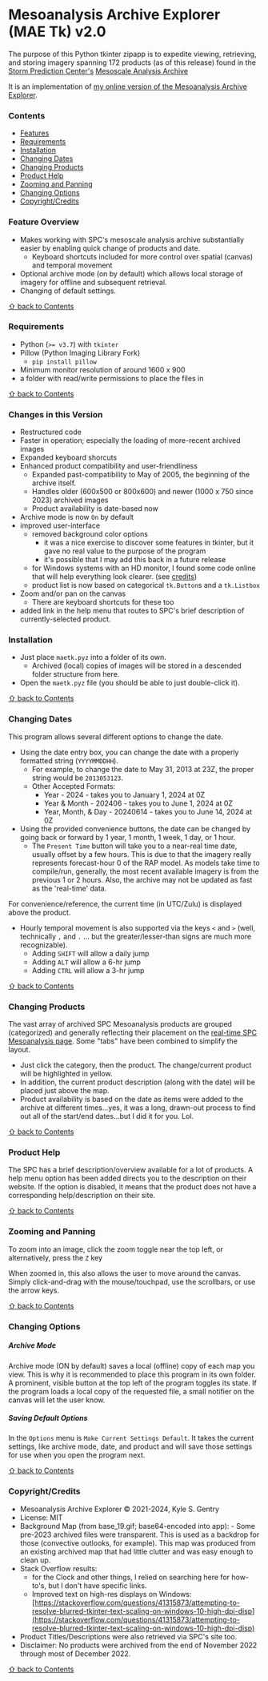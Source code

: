 # Mesoanalysis Archive Explorer (MAE Tk) v2.0

The purpose of this Python tkinter zipapp is to expedite viewing, retrieving, and storing imagery spanning 172 products (as of this release) found in the [Storm Prediction Center's](https://spc.noaa.gov) [Mesoscale Analysis Archive](https://www.spc.noaa.gov/exper/ma_archive/)

It is an implementation of [my online version of the Mesoanalysis Archive Explorer](https://ksgwxfan.github.io/mae/index.html).

### Contents
* [Features](#feature-overview)
* [Requirements](#requirements)
* [Installation](#installation)
* [Changing Dates](#changing-dates)
* [Changing Products](#changing-products)
* [Product Help](#product-help)
* [Zooming and Panning](#zooming-and-panning)
* [Changing Options](#changing-options)
* [Copyright/Credits](#copyright-credits)

### Feature Overview

- Makes working with SPC's mesoscale analysis archive substantially easier by enabling quick change of products and date.
  - Keyboard shortcuts included for more control over spatial (canvas) and temporal movement
- Optional archive mode (on by default) which allows local storage of imagery for offline and subsequent retrieval.
- Changing of default settings.

[&#8679; back to Contents](#contents)

### Requirements

- Python (`>= v3.7`) with `tkinter`
- Pillow (Python Imaging Library Fork)
  - `pip install pillow`
- Minimum monitor resolution of around 1600 x 900
- a folder with read/write permissions to place the files in

[&#8679; back to Contents](#contents)

### Changes in this Version
- Restructured code
- Faster in operation; especially the loading of more-recent archived images
- Expanded keyboard shorcuts
- Enhanced product compatibility and user-friendliness
  - Expanded past-compatibility to May of 2005, the beginning of the archive itself.
  - Handles older (600x500 or 800x600) and newer (1000 x 750 since 2023) archived images
  - Product availability is date-based now
- Archive mode is now `On` by default
- improved user-interface
  - removed background color options
    - it was a nice exercise to discover some features in tkinter, but it gave no real value to the purpose of the program
	- it's possible that I may add this back in a future release
  - for Windows systems with an HD monitor, I found some code online that will help everything look clearer. (see [credits](#copyright-credits))
  - product list is now based on categorical `tk.Button`s and a `tk.Listbox`
- Zoom and/or pan on the canvas
  - There are keyboard shortcuts for these too
- added link in the help menu that routes to SPC's brief description of currently-selected product.


### Installation

- Just place `maetk.pyz` into a folder of its own.
  - Archived (local) copies of images will be stored in a descended folder structure from here.
- Open the `maetk.pyz` file (you should be able to just double-click it).

[&#8679; back to Contents](#contents)

### Changing Dates

This program allows several different options to change the date.
- Using the date entry box, you can change the date with a properly formatted string (`YYYYMMDDHH`).
  - For example, to change the date to May 31, 2013 at 23Z, the proper string would be `2013053123`.
  - Other Accepted Formats:
    - Year - 2024 - takes you to January 1, 2024 at 0Z
	- Year & Month - 202406 - takes you to June 1, 2024 at 0Z
	- Year, Month, & Day - 20240614 - takes you to June 14, 2024 at 0Z
- Using the provided convenience buttons, the date can be changed by going back or forward by 1 year, 1 month, 1 week, 1 day, or 1 hour.
  - The `Present Time` button will take you to a near-real time date, usually offset by a few hours. This is due to that the imagery really represents forecast-hour 0 of the RAP model. As models take time to compile/run, generally, the most recent available imagery is from the previous 1 or 2 hours. Also, the archive may not be updated as fast as the 'real-time' data.

For convenience/reference, the current time (in UTC/Zulu) is displayed above the product.

- Hourly temporal movement is also supported via the keys `<` and `>` (well, technically `,` and `.` ... but the greater/lesser-than signs are much more recognizable).
  - Adding `SHIFT` will allow a daily jump
  - Adding `ALT` will allow a 6-hr jump
  - Adding `CTRL` will allow a 3-hr jump

[&#8679; back to Contents](#contents)

### Changing Products

The vast array of archived SPC Mesoanalysis products are grouped (categorized) and generally reflecting their placement on the [real-time SPC Mesoanalysis page](https://www.spc.noaa.gov/exper/mesoanalysis/new/viewsector.php?sector=19). Some "tabs" have been combined to simplify the layout.

- Just click the category, then the product. The change/current product will be highlighted in yellow.
- In addition, the current product description (along with the date) will be placed just above the map.
- Product availability is based on the date as items were added to the archive at different times...yes, it was a long, drawn-out process to find out all of the start/end dates...but I did it for you. Lol.

[&#8679; back to Contents](#contents)

### Product Help

The SPC has a brief description/overview available for a lot of products. A help menu option has been added directs you to the description on their website. If the option is disabled, it means that the product does not have a corresponding help/description on their site.

[&#8679; back to Contents](#contents)

### Zooming and Panning

To zoom into an image, click the zoom toggle near the top left, or alternatively, press the `Z` key

When zoomed in, this also allows the user to move around the canvas. Simply click-and-drag with the mouse/touchpad, use the scrollbars, or use the arrow keys.

[&#8679; back to Contents](#contents)

### Changing Options

##### Archive Mode

Archive mode (ON by default) saves a local (offline) copy of each map you view. This is why it is recommended to place this program in its own folder. A prominent, visible button at the top left of the program toggles its state. If the program loads a local copy of the requested file, a small notifier on the canvas will let the user know.

##### Saving Default Options

In the `Options` menu is `Make Current Settings Default`. It takes the current settings, like archive mode, date, and product and will save those settings for use when you open the program next.

[&#8679; back to Contents](#contents)

### Copyright/Credits

- Mesoanalysis Archive Explorer &copy; 2021-2024, Kyle S. Gentry
- License: MIT
- Background Map (from base_19.gif; base64-encoded into app): [](https://www.spc.noaa.gov) - Some pre-2023 archived files were transparent. This is used as a backdrop for those (convective outlooks, for example). This map was produced from an existing archived map that had little clutter and was easy enough to clean up.
- Stack Overflow results:
  - for the Clock and other things, I relied on searching here for how-to's, but I don't have specific links.
  - Improved text on high-res displays on Windows: [https://stackoverflow.com/questions/41315873/attempting-to-resolve-blurred-tkinter-text-scaling-on-windows-10-high-dpi-disp](https://stackoverflow.com/questions/41315873/attempting-to-resolve-blurred-tkinter-text-scaling-on-windows-10-high-dpi-disp)
- Product Titles/Descriptions were also retrieved via SPC's site too.
- Disclaimer: No products were archived from the end of November 2022 through most of December 2022.

[&#8679; back to Contents](#contents)

